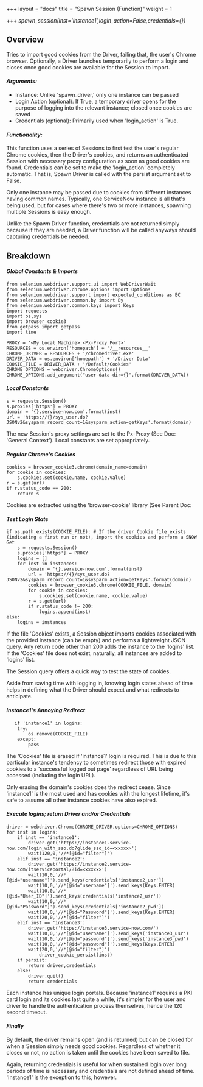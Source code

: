 +++
layout = "docs"
title = "Spawn Session (Function)"
weight = 1

+++
_spawn_session(inst='instance1',login_action=False,credentials={})_

## Overview

Tries to import good cookies from the Driver, failing that, the user's Chrome browser. Optionally, a Driver launches temporarily to perform a login and closes once good cookies are available for the Session to import.

#### **_Arguments:_**

* Instance: Unlike 'spawn_driver,' only one instance can be passed
* Login Action (optional): If True, a temporary driver opens for the purpose of logging into the relevant instance; closed once cookies are saved
* Credentials (optional): Primarily used when 'login_action' is True.

#### **_Functionality:_**

This function uses a series of Sessions to first test the user's regular Chrome cookies, then the Driver's cookies, and returns an authenticated Session with necessary proxy configuration as soon as good cookies are found. Credentials can be set to make the 'login_action' completely automatic. That is, Spawn Driver is called with the persist argument set to False.

Only one instance may be passed due to cookies from different instances having common names. Typically, one ServiceNow instance is all that's being used, but for cases where there's two or more instances, spawning multiple Sessions is easy enough.

Unlike the Spawn Driver function, credentials are not returned simply because if they are needed, a Driver function will be called anyways should capturing credentials be needed.

</hr>

## Breakdown

#### **_Global Constants & Imports_**

    from selenium.webdriver.support.ui import WebDriverWait
    from selenium.webdriver.chrome.options import Options
    from selenium.webdriver.support import expected_conditions as EC
    from selenium.webdriver.common.by import By
    from selenium.webdriver.common.keys import Keys
    import requests
    import os,sys
    import browser_cookie3
    from getpass import getpass
    import time
    
    PROXY = '<My Local Machine>:<Px-Proxy Port>'
    RESOURCES = os.environ['homepath'] + '/__resources__'
    CHROME_DRIVER = RESOURCES + '/chromedriver.exe'
    DRIVER_DATA = os.environ['homepath'] + '/Driver Data'
    COOKIE_FILE = DRIVER_DATA + '/Default/Cookies'
    CHROME_OPTIONS = webdriver.ChromeOptions()
    CHROME_OPTIONS.add_argument("user-data-dir={}".format(DRIVER_DATA))

#### **_Local Constants_**

    s = requests.Session()
    s.proxies['https'] = PROXY
    domain = '{}.service-now.com'.format(inst)
    url = 'https://{}/sys_user.do?JSONv2&sysparm_record_count=1&sysparm_action=getKeys'.format(domain)

The new Session's proxy settings are set to the Px-Proxy (See Doc: 'General Context'). Local constants are set appropriately. 

#### **_Regular Chrome's Cookies_**

    cookies = browser_cookie3.chrome(domain_name=domain)
    for cookie in cookies:
        s.cookies.set(cookie.name, cookie.value)
    r = s.get(url)
    if r.status_code == 200:
        return s

Cookies are extracted using the 'browser-cookie' library (See Parent Doc: 

#### **_Test Login State_**

    if os.path.exists(COOKIE_FILE): # If the driver Cookie file exists (indicating a first run or not), import the cookies and perform a SNOW Get
        s = requests.Session()
        s.proxies['https'] = PROXY
        logins = []
        for inst in instances:
            domain = '{}.service-now.com'.format(inst)
            url = 'https://{}/sys_user.do?JSONv2&sysparm_record_count=1&sysparm_action=getKeys'.format(domain)
            cookies = browser_cookie3.chrome(COOKIE_FILE, domain)
            for cookie in cookies:
                s.cookies.set(cookie.name, cookie.value)
            r = s.get(url)
            if r.status_code != 200:
                logins.append(inst)
    else:
        logins = instances

If the file 'Cookies' exists, a Session object imports cookies associated with the provided instance (can be empty) and performs a lightweight JSON query. Any return code other than 200 adds the instance to the 'logins' list. If the 'Cookies' file does not exist, naturally, all instances are added to 'logins' list.

The Session query offers a quick way to test the state of cookies.

Aside from saving time with logging in, knowing login states ahead of time helps in defining what the Driver should expect and what redirects to anticipate.

#### **_Instance1's Annoying Redirect_**

       if 'instance1' in logins:
        try:
            os.remove(COOKIE_FILE)
        except:
            pass

The 'Cookies' file is erased if 'instance1' login is required. This is due to this particular instance's tendency to sometimes redirect those with expired cookies to a 'successful logged out page' regardless of URL being accessed (including the login URL).

Only erasing the domain's cookies does the redirect cease. Since 'instance1' is the most used and has cookies with the longest lifetime, it's safe to assume all other instance cookies have also expired.

#### **_Execute logins; return Driver and/or Credentials_**

    driver = webdriver.Chrome(CHROME_DRIVER,options=CHROME_OPTIONS)
    for inst in logins:
        if inst == 'instance1':
            driver.get('https://instance1.service-now.com/login_with_sso.do?glide_sso_id=<xxxxx>')
            wait(120,0,'//*[@id="filter"]')
        elif inst == 'instance2':
            driver.get('https://instance2.service-now.com/itserviceportal/?id=<xxxxx>')
            wait(10,0,'//*[@id="username"]').send_keys(credentials['instance2_usr'])
            wait(10,0,'//*[@id="username"]').send_keys(Keys.ENTER)
            wait(10,0,'//*[@id="User_ID"]').send_keys(credentials['instance2_usr'])
            wait(10,0,'//*[@id="Password"]').send_keys(credentials['instance2_pwd'])
            wait(10,0,'//*[@id="Password"]').send_keys(Keys.ENTER)
            wait(20,0,'//*[@id="filter"]')
        elif inst == 'instance3':
            driver.get('https://instance3.service-now.com/')
            wait(10,0,'//*[@id="username"]').send_keys('instance3_usr')
            wait(10,0,'//*[@id="password"]').send_keys('instance3_pwd')
            wait(10,0,'//*[@id="password"]').send_keys(Keys.ENTER)
            wait(20,0,'//*[@id="filter"]')
    	        driver_cookie_persist(inst)
        if persist:
            return driver,credentials
        else:
            driver.quit()
            return credentials

Each instance has unique login portals. Because 'instance1' requires a PKI card login and its cookies last quite a while, it's simpler for the user and driver to handle the authentication process themselves, hence the 120 second timeout.

#### **_Finally_**

By default, the driver remains open (and is returned) but can be closed for when a Session simply needs good cookies. Regardless of whether it closes or not, no action is taken until the cookies have been saved to file.

Again, returning credentials is useful for when sustained login over long periods of time is necessary and credentials are not defined ahead of time. 'Instance1' is the exception to this, however.
